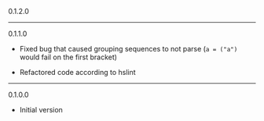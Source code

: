 0.1.2.0

***
0.1.1.0
* Fixed bug that caused grouping sequences to not parse (`a = ("a")` would fail on the first bracket)

* Refactored code according to hslint

***
0.1.0.0

* Initial version

